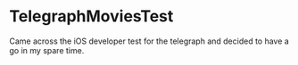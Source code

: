 # TelegraphMoviesTest
Came across the iOS developer test for the telegraph and decided to have a go in my spare time. 
